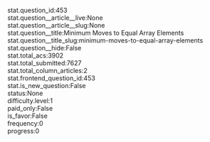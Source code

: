 stat.question_id:453  
stat.question__article__live:None  
stat.question__article__slug:None  
stat.question__title:Minimum Moves to Equal Array Elements  
stat.question__title_slug:minimum-moves-to-equal-array-elements  
stat.question__hide:False  
stat.total_acs:3902  
stat.total_submitted:7627  
stat.total_column_articles:2  
stat.frontend_question_id:453  
stat.is_new_question:False  
status:None  
difficulty.level:1  
paid_only:False  
is_favor:False  
frequency:0  
progress:0  

